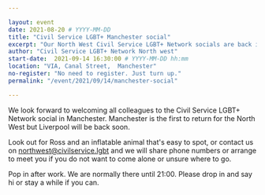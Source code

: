 ```yaml
---

layout: event
date: 2021-08-20 # YYYY-MM-DD
title: "Civil Service LGBT+ Manchester social"
excerpt: "Our North West Civil Service LGBT+ Network socials are back in Manchester."
author: "Civil Service LGBT+ Network North west"
start-date:  2021-09-14 16:30:00 # YYYY-MM-DD hh:mm
location: "VIA, Canal Street,  Manchester"
no-register: "No need to register. Just turn up."
permalink: "/event/2021/09/14/manchester-social"

---
```


 

We look forward to welcoming all colleagues to the Civil Service LGBT+ Network social in Manchester. Manchester is the first to return for the North West but Liverpool will be back soon. 

Look out for Ross and an inflatable animal that's easy to spot, or contact us on northwest@civilservice.lgbt and we will share phone numbers or arrange to meet you if you do not want to come alone or unsure where to go.

Pop in after work. We are normally there until 21:00. Please drop in and say hi or stay a while if you can.
